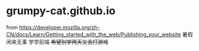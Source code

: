 # grumpy-cat.github.io
from https://developer.mozilla.org/zh-CN/docs/Learn/Getting_started_with_the_web/Publishing_your_website
暑假闲来无事 学学前端
~~希望别学两天又去打游戏~~
